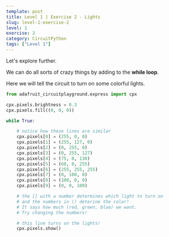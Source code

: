```yaml
---
template: post
title: Level 1 | Exercise 2 - Lights
slug: level-1-exercise-2
level: 1
exercise: 2
category: CircuitPython
tags: ["Level 1"]
---
```

Let's explore further. 

We can do all sorts of crazy things by adding to the __while loop__.

Here we will tell the circuit to turn on some colorful lights.

```python
from adafruit_circuitplayground.express import cpx

cpx.pixels.brightness = 0.3
cpx.pixels.fill((0, 0, 0))

while True:

    # notice how these lines are similar
    cpx.pixels[0] = (255, 0, 0)
    cpx.pixels[1] = (255, 127, 0)
    cpx.pixels[2] = (0, 255, 0)
    cpx.pixels[3] = (0, 255, 127)
    cpx.pixels[4] = (75, 0, 130)
    cpx.pixels[5] = (60, 0, 255)
    cpx.pixels[6] = (255, 255, 255)
    cpx.pixels[7] = (0, 100, 0)
    cpx.pixels[8] = (100, 0, 0)
    cpx.pixels[9] = (0, 0, 100)

    # the [] with a number determines which light to turn on
    # and the numbers in () deterine the color! 
    # It says how much (red, green, blue) we want.
    # Try changing the numbers!

    # this line turns on the lights!
    cpx.pixels.show()
```
